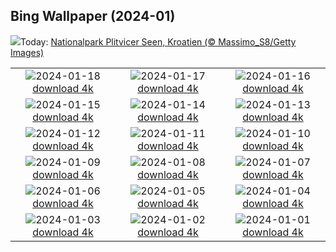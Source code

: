 ## Bing Wallpaper (2024-01)
![](https://www.bing.com/th?id=OHR.PlitviceWinter_DE-DE4628468125_UHD.jpg&w=1000)Today: [Nationalpark Plitvicer Seen, Kroatien (© Massimo_S8/Getty Images)](https://www.bing.com/th?id=OHR.PlitviceWinter_DE-DE4628468125_UHD.jpg)

|      |      |      |
| :----: | :----: | :----: |
|![](https://www.bing.com/th?id=OHR.ParisBridge_DE-DE4033680304_UHD.jpg&pid=hp&w=384&h=216&rs=1&c=4)2024-01-18 [download 4k](https://www.bing.com/th?id=OHR.ParisBridge_DE-DE4033680304_UHD.jpg)|![](https://www.bing.com/th?id=OHR.SleepyWolf_DE-DE6606781162_UHD.jpg&pid=hp&w=384&h=216&rs=1&c=4)2024-01-17 [download 4k](https://www.bing.com/th?id=OHR.SleepyWolf_DE-DE6606781162_UHD.jpg)|![](https://www.bing.com/th?id=OHR.LakeLouise_DE-DE3736207762_UHD.jpg&pid=hp&w=384&h=216&rs=1&c=4)2024-01-16 [download 4k](https://www.bing.com/th?id=OHR.LakeLouise_DE-DE3736207762_UHD.jpg)|
|![](https://www.bing.com/th?id=OHR.IceChapel_DE-DE7506991008_UHD.jpg&pid=hp&w=384&h=216&rs=1&c=4)2024-01-15 [download 4k](https://www.bing.com/th?id=OHR.IceChapel_DE-DE7506991008_UHD.jpg)|![](https://www.bing.com/th?id=OHR.HokkaidoSwans_DE-DE3486591797_UHD.jpg&pid=hp&w=384&h=216&rs=1&c=4)2024-01-14 [download 4k](https://www.bing.com/th?id=OHR.HokkaidoSwans_DE-DE3486591797_UHD.jpg)|![](https://www.bing.com/th?id=OHR.HanaHighway_DE-DE3152977646_UHD.jpg&pid=hp&w=384&h=216&rs=1&c=4)2024-01-13 [download 4k](https://www.bing.com/th?id=OHR.HanaHighway_DE-DE3152977646_UHD.jpg)|
|![](https://www.bing.com/th?id=OHR.BukhansanSeoul_DE-DE2867363525_UHD.jpg&pid=hp&w=384&h=216&rs=1&c=4)2024-01-12 [download 4k](https://www.bing.com/th?id=OHR.BukhansanSeoul_DE-DE2867363525_UHD.jpg)|![](https://www.bing.com/th?id=OHR.OrnamentalAppleTree_DE-DE2719116255_UHD.jpg&pid=hp&w=384&h=216&rs=1&c=4)2024-01-11 [download 4k](https://www.bing.com/th?id=OHR.OrnamentalAppleTree_DE-DE2719116255_UHD.jpg)|![](https://www.bing.com/th?id=OHR.LynxSnow_DE-DE2468940407_UHD.jpg&pid=hp&w=384&h=216&rs=1&c=4)2024-01-10 [download 4k](https://www.bing.com/th?id=OHR.LynxSnow_DE-DE2468940407_UHD.jpg)|
|![](https://www.bing.com/th?id=OHR.BalloonDay_DE-DE2164566346_UHD.jpg&pid=hp&w=384&h=216&rs=1&c=4)2024-01-09 [download 4k](https://www.bing.com/th?id=OHR.BalloonDay_DE-DE2164566346_UHD.jpg)|![](https://www.bing.com/th?id=OHR.BerninaPass_DE-DE1884250361_UHD.jpg&pid=hp&w=384&h=216&rs=1&c=4)2024-01-08 [download 4k](https://www.bing.com/th?id=OHR.BerninaPass_DE-DE1884250361_UHD.jpg)|![](https://www.bing.com/th?id=OHR.DevilsMarbles_DE-DE1638220976_UHD.jpg&pid=hp&w=384&h=216&rs=1&c=4)2024-01-07 [download 4k](https://www.bing.com/th?id=OHR.DevilsMarbles_DE-DE1638220976_UHD.jpg)|
|![](https://www.bing.com/th?id=OHR.GoldenGateLight_DE-DE1352725160_UHD.jpg&pid=hp&w=384&h=216&rs=1&c=4)2024-01-06 [download 4k](https://www.bing.com/th?id=OHR.GoldenGateLight_DE-DE1352725160_UHD.jpg)|![](https://www.bing.com/th?id=OHR.HarbinFestival_DE-DE1103368312_UHD.jpg&pid=hp&w=384&h=216&rs=1&c=4)2024-01-05 [download 4k](https://www.bing.com/th?id=OHR.HarbinFestival_DE-DE1103368312_UHD.jpg)|![](https://www.bing.com/th?id=OHR.StPeterMonastery_DE-DE0883907232_UHD.jpg&pid=hp&w=384&h=216&rs=1&c=4)2024-01-04 [download 4k](https://www.bing.com/th?id=OHR.StPeterMonastery_DE-DE0883907232_UHD.jpg)|
|![](https://www.bing.com/th?id=OHR.BodleianCeiling_DE-DE0740071981_UHD.jpg&pid=hp&w=384&h=216&rs=1&c=4)2024-01-03 [download 4k](https://www.bing.com/th?id=OHR.BodleianCeiling_DE-DE0740071981_UHD.jpg)|![](https://www.bing.com/th?id=OHR.BhutanSolstice_DE-DE0513592693_UHD.jpg&pid=hp&w=384&h=216&rs=1&c=4)2024-01-02 [download 4k](https://www.bing.com/th?id=OHR.BhutanSolstice_DE-DE0513592693_UHD.jpg)|![](https://www.bing.com/th?id=OHR.SleepingFox_DE-DE0284095330_UHD.jpg&pid=hp&w=384&h=216&rs=1&c=4)2024-01-01 [download 4k](https://www.bing.com/th?id=OHR.SleepingFox_DE-DE0284095330_UHD.jpg)|
